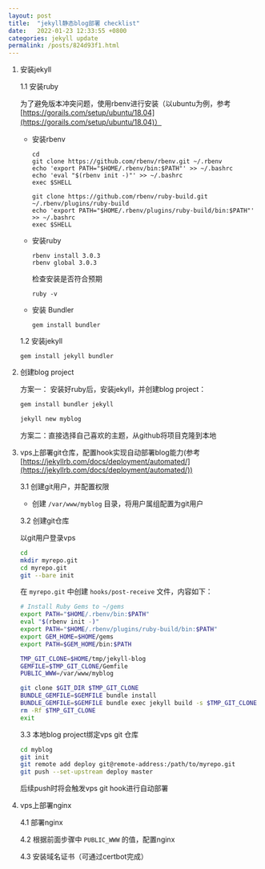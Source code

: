 ```yaml
---
layout: post
title:  "jekyll静态blog部署 checklist"
date:   2022-01-23 12:33:55 +0800
categories: jekyll update
permalink: /posts/824d93f1.html
---
```

1. 安装jekyll

    1.1 安装ruby

    为了避免版本冲突问题，使用rbenv进行安装（以ubuntu为例，参考[https://gorails.com/setup/ubuntu/18.04](https://gorails.com/setup/ubuntu/18.04)）

    - 安装rbenv

      ```shell
      cd
      git clone https://github.com/rbenv/rbenv.git ~/.rbenv
      echo 'export PATH="$HOME/.rbenv/bin:$PATH"' >> ~/.bashrc
      echo 'eval "$(rbenv init -)"' >> ~/.bashrc
      exec $SHELL

      git clone https://github.com/rbenv/ruby-build.git ~/.rbenv/plugins/ruby-build
      echo 'export PATH="$HOME/.rbenv/plugins/ruby-build/bin:$PATH"' >> ~/.bashrc
      exec $SHELL
      ```

    - 安装ruby

      ```shell
      rbenv install 3.0.3
      rbenv global 3.0.3
      ```
      检查安装是否符合预期

      ```
      ruby -v
      ```

    - 安装 Bundler

      ```shell
      gem install bundler
      ```

    1.2 安装jekyll

      ```shell
      gem install jekyll bundler
      ```


2. 创建blog project

    方案一： 安装好ruby后，安装jekyll，并创建blog project：

    ```bash
    gem install bundler jekyll

    jekyll new myblog
    ```

    方案二：直接选择自己喜欢的主题，从github将项目克隆到本地




1. vps上部署git仓库，配置hook实现自动部署blog能力(参考[https://jekyllrb.com/docs/deployment/automated/](https://jekyllrb.com/docs/deployment/automated/))


    3.1 创建git用户，并配置权限

    - 创建 `/var/www/myblog` 目录，将用户属组配置为git用户


    3.2 创建git仓库

    以git用户登录vps

    ```bash
    cd
    mkdir myrepo.git
    cd myrepo.git
    git --bare init
    ```

    在 `myrepo.git` 中创建 `hooks/post-receive` 文件，内容如下：

    ```bash
    # Install Ruby Gems to ~/gems
    export PATH="$HOME/.rbenv/bin:$PATH"
    eval "$(rbenv init -)"
    export PATH="$HOME/.rbenv/plugins/ruby-build/bin:$PATH"
    export GEM_HOME=$HOME/gems
    export PATH=$GEM_HOME/bin:$PATH

    TMP_GIT_CLONE=$HOME/tmp/jekyll-blog
    GEMFILE=$TMP_GIT_CLONE/Gemfile
    PUBLIC_WWW=/var/www/myblog

    git clone $GIT_DIR $TMP_GIT_CLONE
    BUNDLE_GEMFILE=$GEMFILE bundle install
    BUNDLE_GEMFILE=$GEMFILE bundle exec jekyll build -s $TMP_GIT_CLONE -d $PUBLIC_WWW
    rm -Rf $TMP_GIT_CLONE
    exit 
    ```


    3.3 本地blog project绑定vps git 仓库

    ```bash
    cd myblog
    git init
    git remote add deploy git@remote-address:/path/to/myrepo.git
    git push --set-upstream deploy master
    ```

    后续push时将会触发vps git hook进行自动部署



2. vps上部署nginx
   
    4.1 部署nginx

    4.2 根据前面步骤中 `PUBLIC_WWW` 的值，配置nginx 

    4.3 安装域名证书（可通过certbot完成）